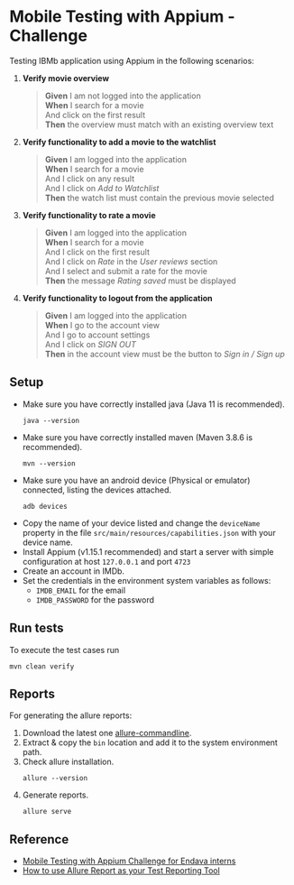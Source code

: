 # Mobile Testing with Appium - Challenge  

Testing IBMb application using Appium in the following scenarios:  

1. **Verify movie overview**  
   > **Given** I am not logged into the application  
   > **When** I search for a movie  
   > And click on the first result  
   > **Then** the overview must match with an existing overview text    

2. **Verify functionality to add a movie to the watchlist**  
   > **Given** I am logged into the application  
   > **When** I search for a movie  
   > And I click on any result  
   > And I click on *Add to Watchlist*  
   > **Then** the watch list must contain the previous movie selected  
   
3. **Verify functionality to rate a movie**  
   > **Given** I am logged into the application  
   > **When** I search for a movie  
   > And I click on the first result  
   > And I click on *Rate* in the *User reviews* section      
   > And I select and submit a rate for the movie  
   > **Then** the message *Rating saved* must be displayed  

4. **Verify functionality to logout from the application**  
   > **Given** I am logged into the application    
   > **When** I go to the account view  
   > And I go to account settings    
   > And I click on *SIGN OUT*   
   > **Then** in the account view must be the button to *Sign in / Sign up*    

## Setup

- Make sure you have correctly installed java (Java 11 is recommended).  
   ```
   java --version
   ```
- Make sure you have correctly installed maven (Maven 3.8.6 is recommended).
   ```
   mvn --version
   ```
- Make sure you have an android device (Physical or emulator) connected, listing the devices attached.  
   ```
   adb devices
   ```
- Copy the name of your device listed and change the `deviceName` property in the file `src/main/resources/capabilities.json` with your device name.
- Install Appium (v1.15.1 recommended) and start a server with simple configuration at host `127.0.0.1` and port `4723`
- Create an account in IMDb.
- Set the credentials in the environment system variables as follows:
   * `IMDB_EMAIL` for the email
   * `IMDB_PASSWORD` for the password
  
## Run tests

To execute the test cases run
```
mvn clean verify
```

## Reports

For generating the allure reports:
1. Download the latest one [allure-commandline](https://repo.maven.apache.org/maven2/io/qameta/allure/allure-commandline/).
2. Extract & copy the `bin` location and add it to the system environment path.
3. Check allure installation.
    ```
    allure --version
    ```
4. Generate reports.
    ```
    allure serve
    ```

## Reference

- [Mobile Testing with Appium Challenge for Endava interns](https://github.com/andreaisabm/MobileWithAppiumChallenge)
- [How to use Allure Report as your Test Reporting Tool](https://www.linkedin.com/pulse/how-use-allure-report-your-test-reporting-tool-md-abdur-rahman-foysal)